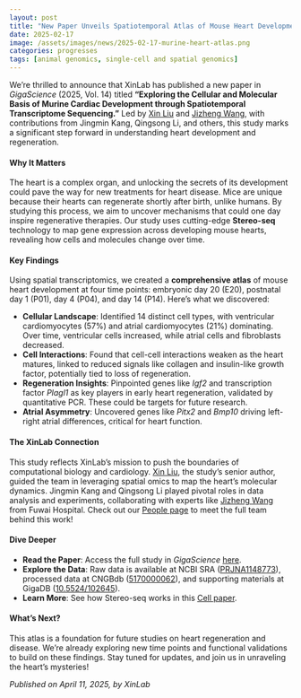 ```yaml
---
layout: post
title: "New Paper Unveils Spatiotemporal Atlas of Mouse Heart Development"
date: 2025-02-17
image: /assets/images/news/2025-02-17-murine-heart-atlas.png
categories: progresses
tags: [animal genomics, single-cell and spatial genomics]
---
```



We’re thrilled to announce that XinLab has published a new paper in *GigaScience* (2025, Vol. 14) titled **“Exploring the Cellular and Molecular Basis of Murine Cardiac Development through Spatiotemporal Transcriptome Sequencing.”** Led by [Xin Liu](/people/xinliu) and [Jizheng Wang](https://fuwaihospital.org), with contributions from Jingmin Kang, Qingsong Li, and others, this study marks a significant step forward in understanding heart development and regeneration.

#### Why It Matters

The heart is a complex organ, and unlocking the secrets of its development could pave the way for new treatments for heart disease. Mice are unique because their hearts can regenerate shortly after birth, unlike humans. By studying this process, we aim to uncover mechanisms that could one day inspire regenerative therapies. Our study uses cutting-edge **Stereo-seq** technology to map gene expression across developing mouse hearts, revealing how cells and molecules change over time.

#### Key Findings

Using spatial transcriptomics, we created a **comprehensive atlas** of mouse heart development at four time points: embryonic day 20 (E20), postnatal day 1 (P01), day 4 (P04), and day 14 (P14). Here’s what we discovered:

- **Cellular Landscape**: Identified 14 distinct cell types, with ventricular cardiomyocytes (57%) and atrial cardiomyocytes (21%) dominating. Over time, ventricular cells increased, while atrial cells and fibroblasts decreased.
- **Cell Interactions**: Found that cell-cell interactions weaken as the heart matures, linked to reduced signals like collagen and insulin-like growth factor, potentially tied to loss of regeneration.
- **Regeneration Insights**: Pinpointed genes like *Igf2* and transcription factor *Plagl1* as key players in early heart regeneration, validated by quantitative PCR. These could be targets for future research.
- **Atrial Asymmetry**: Uncovered genes like *Pitx2* and *Bmp10* driving left-right atrial differences, critical for heart function.

#### The XinLab Connection

This study reflects XinLab’s mission to push the boundaries of computational biology and cardiology. [Xin Liu](/people/xinliu), the study’s senior author, guided the team in leveraging spatial omics to map the heart’s molecular dynamics. Jingmin Kang and Qingsong Li played pivotal roles in data analysis and experiments, collaborating with experts like [Jizheng Wang](https://fuwaihospital.org) from Fuwai Hospital. Check out our [People page](/people) to meet the full team behind this work!

#### Dive Deeper

- **Read the Paper**: Access the full study in *GigaScience* [here](https://doi.org/10.1093/gigascience/giaf012).
- **Explore the Data**: Raw data is available at NCBI SRA ([PRJNA1148773](https://www.ncbi.nlm.nih.gov/sra/PRJNA1148773)), processed data at CNGBdb ([5170000062](https://db.cngb.org)), and supporting materials at GigaDB ([10.5524/102645](https://doi.org/10.5524/102645)).
- **Learn More**: See how Stereo-seq works in this [Cell paper](https://doi.org/10.1016/j.cell.2022.04.003).

#### What’s Next?

This atlas is a foundation for future studies on heart regeneration and disease. We’re already exploring new time points and functional validations to build on these findings. Stay tuned for updates, and join us in unraveling the heart’s mysteries!

*Published on April 11, 2025, by XinLab*